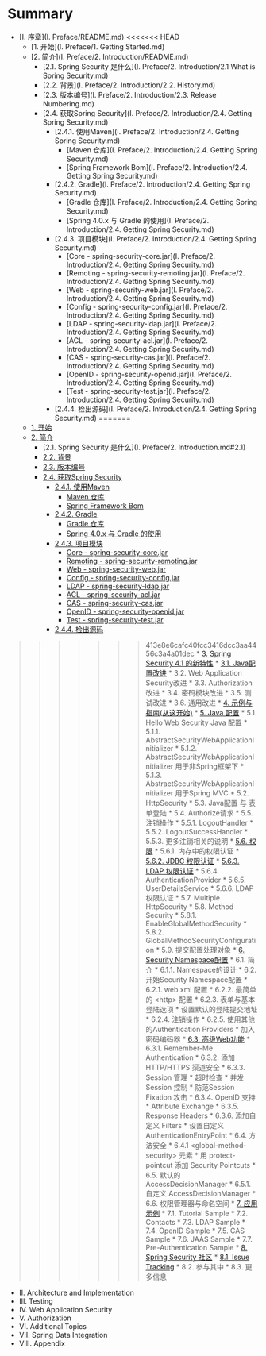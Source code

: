# Summary

* [I. 序章](I. Preface/README.md)
<<<<<<< HEAD
    * [1. 开始](I. Preface/1. Getting Started.md)
    * [2. 简介](I. Preface/2. Introduction/README.md)
        * [2.1. Spring Security 是什么](I. Preface/2. Introduction/2.1 What is Spring Security.md)
        * [2.2. 背景](I. Preface/2. Introduction/2.2. History.md)
        * [2.3. 版本编号](I. Preface/2. Introduction/2.3. Release Numbering.md)
        * [2.4. 获取Spring Security](I. Preface/2. Introduction/2.4. Getting Spring Security.md)
            * [2.4.1. 使用Maven](I. Preface/2. Introduction/2.4. Getting Spring Security.md)
                * [Maven 仓库](I. Preface/2. Introduction/2.4. Getting Spring Security.md)
                * [Spring Framework Bom](I. Preface/2. Introduction/2.4. Getting Spring Security.md)
            * [2.4.2. Gradle](I. Preface/2. Introduction/2.4. Getting Spring Security.md)
                * [Gradle 仓库](I. Preface/2. Introduction/2.4. Getting Spring Security.md)
                * [Spring 4.0.x 与 Gradle 的使用](I. Preface/2. Introduction/2.4. Getting Spring Security.md)
            * [2.4.3. 项目模块](I. Preface/2. Introduction/2.4. Getting Spring Security.md)
                * [Core - spring-security-core.jar](I. Preface/2. Introduction/2.4. Getting Spring Security.md)
                * [Remoting - spring-security-remoting.jar](I. Preface/2. Introduction/2.4. Getting Spring Security.md)
                * [Web - spring-security-web.jar](I. Preface/2. Introduction/2.4. Getting Spring Security.md)
                * [Config - spring-security-config.jar](I. Preface/2. Introduction/2.4. Getting Spring Security.md)
                * [LDAP - spring-security-ldap.jar](I. Preface/2. Introduction/2.4. Getting Spring Security.md)
                * [ACL - spring-security-acl.jar](I. Preface/2. Introduction/2.4. Getting Spring Security.md)
                * [CAS - spring-security-cas.jar](I. Preface/2. Introduction/2.4. Getting Spring Security.md)
                * [OpenID - spring-security-openid.jar](I. Preface/2. Introduction/2.4. Getting Spring Security.md)
                * [Test - spring-security-test.jar](I. Preface/2. Introduction/2.4. Getting Spring Security.md)
            * [2.4.4. 检出源码](I. Preface/2. Introduction/2.4. Getting Spring Security.md)
=======
    * [1. 开始](I.%20Preface/1.%20Getting%20Started.md)
    * [2. 简介](I.%20Preface/2.%20Introduction.md)
        * [2.1. Spring Security 是什么](I. Preface/2. Introduction.md#2.1)
        * [2.2. 背景](I.%20Preface/2.%20Introduction.md#2.2)
        * [2.3. 版本编号](I.%20Preface/2.%20Introduction.md#2.3)
        * [2.4. 获取Spring Security](I.%20Preface/2.%20Introduction.md#2.4)
            * [2.4.1. 使用Maven](I.%20Preface/2.%20Introduction.md#2.4.1)
                * [Maven 仓库](I.%20Preface/2.%20Introduction.md#2.4.1.1)
                * [Spring Framework Bom](I.%20Preface/2.%20Introduction.md#2.4.1.2)
            * [2.4.2. Gradle](I.%20Preface/2.%20Introduction.md#2.4.2)
                * [Gradle 仓库](I.%20Preface/2.%20Introduction.md#2.4.2.1)
                * [Spring 4.0.x 与 Gradle 的使用](I.%20Preface/2.%20Introduction.md#2.4.2.2)
            * [2.4.3. 项目模块](I.%20Preface/2.%20Introduction.md#2.4.3)
                * [Core - spring-security-core.jar](I.%20Preface/2.%20Introduction.md#2.4.3.1)
                * [Remoting - spring-security-remoting.jar](I.%20Preface/2.%20Introduction.md#2.4.3.2)
                * [Web - spring-security-web.jar](I.%20Preface/2.%20Introduction.md#2.4.3.3)
                * [Config - spring-security-config.jar](I.%20Preface/2.%20Introduction.md#2.4.3.4)
                * [LDAP - spring-security-ldap.jar](I.%20Preface/2.%20Introduction.md#2.4.3.5)
                * [ACL - spring-security-acl.jar](I.%20Preface/2.%20Introduction.md#2.4.3.6)
                * [CAS - spring-security-cas.jar](I.%20Preface/2.%20Introduction.md#2.4.3.7)
                * [OpenID - spring-security-openid.jar](I.%20Preface/2.%20Introduction.md#2.4.3.8)
                * [Test - spring-security-test.jar](I.%20Preface/2.%20Introduction.md#2.4.3.9)
            * [2.4.4. 检出源码](I.%20Preface/2.%20Introduction.md#2.4.4)
>>>>>>> 413e8e6cafc40fcc3416dcc3aa4456c3a4a01dec
    * [3. Spring Security 4.1 的新特性](spring-security.md)
        * [3.1. Java配置改进](31-java配置改进.md)
        * 3.2. Web Application Security改进
        * 3.3. Authorization改进
        * 3.4. 密码模块改进
        * 3.5. 测试改进
        * 3.6. 通用改进
    * [4. 示例与指南\(从这开始\)](asd.md)
    * [5. Java 配置](5java.md)
        * 5.1. Hello Web Security Java 配置
            * 5.1.1. AbstractSecurityWebApplicationInitializer
            * 5.1.2. AbstractSecurityWebApplicationInitializer 用于非Spring框架下
            * 5.1.3. AbstractSecurityWebApplicationInitializer 用于Spring MVC
        * 5.2. HttpSecurity
        * 5.3. Java配置 与 表单登陆
        * 5.4. Authorize请求
        * 5.5. 注销操作
            * 5.5.1. LogoutHandler
            * 5.5.2. LogoutSuccessHandler
            * 5.5.3. 更多注销相关的说明
        * [5.6. 权限](56-权限.md)
            * 5.6.1. 内存中的权限认证
            * [5.6.2. JDBC 权限认证](562-jdbc-权限认证.md)
            * [5.6.3. LDAP 权限认证](563-ldap权限认证.md)
            * 5.6.4. AuthenticationProvider
            * 5.6.5. UserDetailsService
            * 5.6.6. LDAP 权限认证
        * 5.7. Multiple HttpSecurity
        * 5.8. Method Security
            * 5.8.1. EnableGlobalMethodSecurity
            * 5.8.2. GlobalMethodSecurityConfiguration
        * 5.9. 提交配置处理对象
    * [6. Security Namespace配置](asd.md)
        * 6.1. 简介
            * 6.1.1. Namespace的设计
        * 6.2. 开始Security Namespace配置
            * 6.2.1. web.xml 配置
            * 6.2.2. 最简单的 &lt;http&gt; 配置
            * 6.2.3. 表单与基本登陆选项
                * 设置默认的登陆提交地址
            * 6.2.4. 注销操作
            * 6.2.5. 使用其他的Authentication Providers
                * 加入密码编码器
        * [6.3. 高级Web功能](63-高级web功能.md)
            * 6.3.1. Remember-Me Authentication
            * 6.3.2. 添加 HTTP\/HTTPS 渠道安全
            * 6.3.3. Session 管理
                * 超时检查
                * 并发 Session 控制
                * 防范Session Fixation 攻击
            * 6.3.4. OpenID 支持
                * Attribute Exchange
            * 6.3.5. Response Headers
            * 6.3.6. 添加自定义 Filters
                * 设置自定义 AuthenticationEntryPoint
        * 6.4. 方法安全
            * 6.4.1 &lt;global-method-security&gt; 元素
                * 用 protect-pointcut 添加 Security Pointcuts
        * 6.5. 默认的 AccessDecisionManager
            * 6.5.1. 自定义 AccessDecisionManager
        * 6.6. 权限管理器与命名空间
    * [7. 应用示例](a.md)
        * 7.1. Tutorial Sample
        * 7.2. Contacts
        * 7.3. LDAP Sample
        * 7.4. OpenID Sample
        * 7.5. CAS Sample
        * 7.6. JAAS Sample
        * 7.7. Pre-Authentication Sample
    * [8. Spring Security 社区](asdasd.md)
        * [8.1. Issue Tracking](issue-tracking.md)
        * 8.2. 参与其中
        * 8.3. 更多信息
* II. Architecture and Implementation
* III. Testing
* IV. Web Application Security
* V. Authorization
* VI. Additional Topics
* VII. Spring Data Integration
* VIII. Appendix

